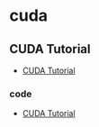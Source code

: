 # cuda

## CUDA Tutorial

- [CUDA Tutorial](https://cuda-tutorial.readthedocs.io/en/latest/)

### code

- [CUDA Tutorial]()